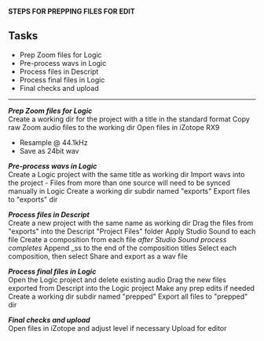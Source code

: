 **STEPS FOR PREPPING FILES FOR EDIT**

## Tasks

- Prep Zoom files for Logic
- Pre-process wavs in Logic
- Process files in Descript
- Process final files in Logic
- Final checks and upload

---
***Prep Zoom files for Logic***
<br>
Create a working dir for the project with a title in the standard format
Copy raw Zoom audio files to the working dir
Open files in iZotope RX9
  - Resample @ 44.1kHz
  - Save as 24bit wav


***Pre-process wavs in Logic***
<br>
Create a Logic project with the same title as working dir
Import wavs into the project
    - Files from more than one source will need to be synced manually in Logic
Create a working dir subdir named "exports"
Export files to "exports" dir


***Process files in Descript***
<br>
Create a new project with the same name as working dir
Drag the files from "exports" into the Descript "Project Files" folder
Apply Studio Sound to each file
Create a composition from each file _after Studio Sound process completes_
Append _ss to the end of the composition titles
Select each composition, then select Share and export as a wav file


***Process final files in Logic***
<br>
Open the Logic project and delete existing audio
Drag the new files exported from Descript into the Logic project
Make any prep edits if needed
Create a working dir subdir named "prepped"
Export all files to "prepped" dir


***Final checks and upload***
<br>
Open files in iZotope and adjust level if necessary
Upload for editor

